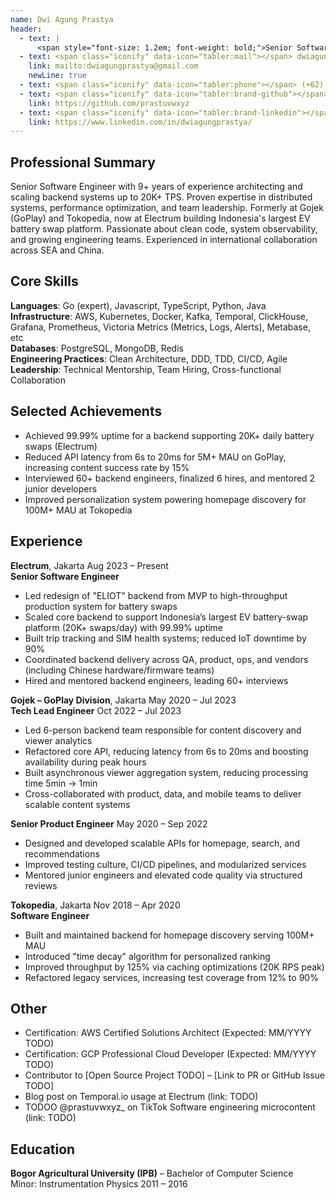 ```yaml
---
name: Dwi Agung Prastya
header:
  - text: |
      <span style="font-size: 1.2em; font-weight: bold;">Senior Software Engineer</span>
  - text: <span class="iconify" data-icon="tabler:mail"></span> dwiagungprastya@gmail.com
    link: mailto:dwiagungprastya@gmail.com
    newLine: true
  - text: <span class="iconify" data-icon="tabler:phone"></span> (+62) 812-9316-1768
  - text: <span class="iconify" data-icon="tabler:brand-github"></span> prastuvwxyz
    link: https://github.com/prastuvwxyz
  - text: <span class="iconify" data-icon="tabler:brand-linkedin"></span> dwiagungprastya
    link: https://www.linkedin.com/in/dwiagungprastya/
---
```


<!-- Important: Replace all template content, especially contact details, with your own information. -->

<!-- Important: When updating your email address, remember to change both the "text" (visible text) and the "link" (underlying hyperlink) fields. -->

## Professional Summary
Senior Software Engineer with 9+ years of experience architecting and scaling backend systems up to 20K+ TPS. Proven expertise in distributed systems, performance optimization, and team leadership. Formerly at Gojek (GoPlay) and Tokopedia, now at Electrum building Indonesia's largest EV battery swap platform. Passionate about clean code, system observability, and growing engineering teams. Experienced in international collaboration across SEA and China.

## Core Skills
**Languages**: Go (expert), Javascript, TypeScript, Python, Java  
**Infrastructure**: AWS, Kubernetes, Docker, Kafka, Temporal, ClickHouse, Grafana, Prometheus, Victoria Metrics (Metrics, Logs, Alerts), Metabase, etc  
**Databases**: PostgreSQL, MongoDB, Redis  
**Engineering Practices**: Clean Architecture, DDD, TDD, CI/CD, Agile  
**Leadership**: Technical Mentorship, Team Hiring, Cross-functional Collaboration  

## Selected Achievements
- Achieved 99.99% uptime for a backend supporting 20K+ daily battery swaps (Electrum)
- Reduced API latency from 6s to 20ms for 5M+ MAU on GoPlay, increasing content success rate by 15%
- Interviewed 60+ backend engineers, finalized 6 hires, and mentored 2 junior developers
- Improved personalization system powering homepage discovery for 100M+ MAU at Tokopedia

## Experience
**Electrum**, Jakarta <span class="float-right">Aug 2023 – Present</span>  
**Senior Software Engineer**
- Led redesign of "ELIOT" backend from MVP to high-throughput production system for battery swaps
- Scaled core backend to support Indonesia’s largest EV battery-swap platform (20K+ swaps/day) with 99.99% uptime
- Built trip tracking and SIM health systems; reduced IoT downtime by 90%
- Coordinated backend delivery across QA, product, ops, and vendors (including Chinese hardware/firmware teams)
- Hired and mentored backend engineers, leading 60+ interviews

**Gojek – GoPlay Division**, Jakarta <span class="float-right">May 2020 – Jul 2023</span>  
**Tech Lead Engineer** <span class="float-right">Oct 2022 – Jul 2023</span>  
- Led 6-person backend team responsible for content discovery and viewer analytics
- Refactored core API, reducing latency from 6s to 20ms and boosting availability during peak hours
- Built asynchronous viewer aggregation system, reducing processing time 5min → 1min
- Cross-collaborated with product, data, and mobile teams to deliver scalable content systems

**Senior Product Engineer** <span class="float-right">May 2020 – Sep 2022</span>  
- Designed and developed scalable APIs for homepage, search, and recommendations
- Improved testing culture, CI/CD pipelines, and modularized services
- Mentored junior engineers and elevated code quality via structured reviews

**Tokopedia**, Jakarta <span class="float-right">Nov 2018 – Apr 2020</span>  
**Software Engineer**
- Built and maintained backend for homepage discovery serving 100M+ MAU
- Introduced "time decay" algorithm for personalized ranking
- Improved throughput by 125% via caching optimizations (20K RPS peak)
- Refactored legacy services, increasing test coverage from 12% to 90%

## Other

- Certification: AWS Certified Solutions Architect (Expected: MM/YYYY TODO)
- Certification: GCP Professional Cloud Developer (Expected: MM/YYYY TODO)
-  Contributor to [Open Source Project TODO] – [Link to PR or GitHub Issue TODO]
- Blog post on Temporal.io usage at Electrum (link: TODO)
- TODOO @prastuvwxyz_ on TikTok Software engineering microcontent (link: TODO)

## Education

**Bogor Agricultural University (IPB)** – Bachelor of Computer Science  
Minor: Instrumentation Physics <span class="float-right">2011 – 2016</span>
